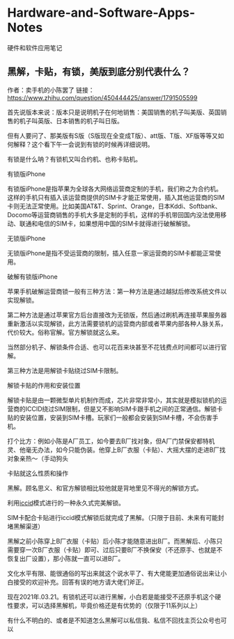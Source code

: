 # Hardware-and-Software-Apps-Notes
硬件和软件应用笔记







## 黑解，卡贴，有锁，美版到底分别代表什么？



作者：卖手机的小陈罢了
链接：https://www.zhihu.com/question/450444425/answer/1791505599


首先说版本来说：版本只是说明机子在何地销售：美国销售的机子叫美版、英国销售的机子叫英版、日本销售的机子叫日版。

但有人要问了、那美版有S版（S版现在全变成T版）、att版、T版、XF版等等又如何解释？这个看下午一会说到有锁的时候再详细说明。

有锁是什么呐？有锁机又叫合约机、也称卡贴机。

有锁版iPhone

有锁版iPhone是指苹果为全球各大网络运营商定制的手机，我们称之为合约机。这样的手机只有插入该运营商提供的SIM卡才能正常使用，插入其他运营商的SIM卡则无法正常使用。比如美国AT&T、Sprint、Orange，日本Kddi、Softbank、Docomo等运营商销售的手机大多是定制的手机，这样的手机带回国内没法使用移动、联通和电信的SIM卡，如果想用中国的SIM卡就得进行破解解锁。



无锁版iPhone

无锁版iPhone是指不受运营商的限制，插入任意一家运营商的SIM卡都能正常使用。



破解有锁版iPhone

苹果手机破解运营商锁一般有三种方法：第一种方法是通过越狱后修改系统文件以实现解锁。

第二种方法是通过苹果官方后台直接改为无锁版，然后通过刷机再连接苹果服务器重新激活以实现解锁，此方法需要锁机的运营商内部或者苹果内部各种人脉关系，代价较大。俗称官解。官方解锁就这么来。

当然部分机子、解锁条件合适、也可以花百来块甚至不花钱费点时间都可以进行官解。

第三种方法是用解锁卡贴绕过SIM卡限制。



解锁卡贴的作用和安装位置

解锁卡贴是由一颗微型单片机制作而成，芯片非常非常小，其实就是模拟锁机的运营商的ICCID绕过SIM限制，但是又不影响SIM卡跟手机之间的正常通信。解锁卡贴的安装位置，安装到SIM卡槽。玩家们一般都会安装到SIM卡槽，不会伤害手机。

打个比方：例如小陈是A厂员工，如今要去B厂找对象，但A厂门禁保安都特机灵、他毫无办法，如今只能伪装。他穿上B厂衣服（卡贴）、大摇大摆的走进B厂找对象亲热～（手动狗头

卡贴就这么性质和操作

黑解。顾名思义、和官方解锁相比较他就是背地里见不得光的解锁方式。

利用[iccid](https://www.zhihu.com/search?q=iccid&search_source=Entity&hybrid_search_source=Entity&hybrid_search_extra={"sourceType"%3A"answer"%2C"sourceId"%3A1791505599})模式进行的一种永久式完美解锁。

SIM卡配合卡贴进行iccid模式解锁后就完成了黑解。（只限于目前、未来有可能封堵黑解渠道）

黑解之前小陈穿上B厂衣服（卡贴）后小陈才能随意进出B厂。而黑解后、小陈只需要穿一次B厂衣服（卡贴）即可、过后只要B厂不换保安（不还原手、也就是不恢复出厂设置），那小陈就一直可以进B厂。

文化水平有限、能很通俗的写出来就这个说水平了、有大佬能更加通俗说出来让小白接受的欢迎补充。回答有误的地方请大佬们斧正。

现在2021年.03.21。有锁机还可以进行黑解，小白若是能接受不还原手机这个硬性要求，可以选择黑解机，毕竟价格还是有优势的（仅限于11系列以上）

有什么不明白的、或者是不知道怎么黑解可以私信我、私信不回找主页公众号也可以